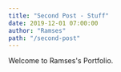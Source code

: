 ```yaml
---
title: "Second Post - Stuff"
date: 2019-12-01 07:00:00
author: "Ramses"
path: "/second-post"
---
```


Welcome to Ramses's Portfolio.
